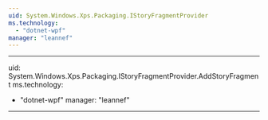 ```yaml
---
uid: System.Windows.Xps.Packaging.IStoryFragmentProvider
ms.technology: 
  - "dotnet-wpf"
manager: "leannef"
---
```


---
uid: System.Windows.Xps.Packaging.IStoryFragmentProvider.AddStoryFragment
ms.technology: 
  - "dotnet-wpf"
manager: "leannef"
---
